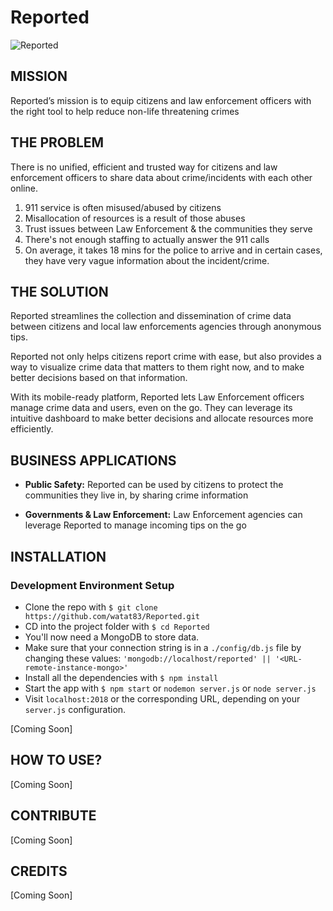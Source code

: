 # Reported  

![Reported](https://storage.googleapis.com/reported/media/images/PhotoRealistic2.jpg)

MISSION
-------
Reported’s mission is to equip citizens and law enforcement officers with the right tool to help reduce non-life threatening crimes

THE PROBLEM
-------
There is no unified, efficient and trusted way for citizens and law enforcement officers to share data about crime/incidents with each other online. 
1. 911 service is often misused/abused by citizens
2. Misallocation of resources is a result of those abuses
3. Trust issues between Law Enforcement & the communities they serve
4. There's not enough staffing to actually answer the 911 calls
5. On average, it takes 18 mins for the police to arrive and in certain cases, they have very vague information about the incident/crime.

THE SOLUTION
-------
Reported streamlines the collection and dissemination of crime data between citizens and local law enforcements agencies through anonymous tips.

Reported not only helps citizens report crime with ease, but also provides a way to visualize crime data that matters to them right now, and to make better decisions based on that information. 

With its mobile-ready platform, Reported lets Law Enforcement officers manage crime data and users, even on the go. They can leverage its intuitive dashboard to make better decisions and allocate resources more efficiently.

BUSINESS APPLICATIONS
-------
* **Public Safety:** Reported can be used by citizens to protect the communities they live in, by sharing crime information

* **Governments & Law Enforcement:** Law Enforcement agencies can leverage Reported to manage incoming tips on the go

INSTALLATION
-------

### Development Environment Setup  

* Clone the repo with `$ git clone https://github.com/watat83/Reported.git`
* CD into the project folder with `$ cd Reported`
* You'll now need a MongoDB to store data.
* Make sure that your connection string is in a `./config/db.js` file by changing these values: `'mongodb://localhost/reported' || '<URL-remote-instance-mongo>'`
* Install all the dependencies with `$ npm install`
* Start the app with `$ npm start` or `nodemon server.js` or `node server.js`
* Visit `localhost:2018` or the corresponding URL, depending on your `server.js` configuration.

[Coming Soon]

HOW TO USE?
-------
[Coming Soon]

CONTRIBUTE
-------
[Coming Soon]

CREDITS
-------
[Coming Soon]